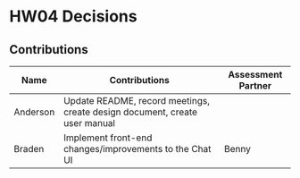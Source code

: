 # HW04 Decisions

## Contributions

| Name | Contributions | Assessment Partner |
| -----|---------------|-------------------|
| Anderson | Update README, record meetings, create design document, create user manual | |
| Braden | Implement front-end changes/improvements to the Chat UI | Benny |
